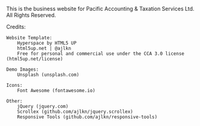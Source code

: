 This is the business website for Pacific Accounting & Taxation Services Ltd. All Rights Reserved. 

Credits:
	
	Website Template: 
		Hyperspace by HTML5 UP
		html5up.net | @ajlkn
		Free for personal and commercial use under the CCA 3.0 license (html5up.net/license)
		
	Demo Images:
		Unsplash (unsplash.com)

	Icons:
		Font Awesome (fontawesome.io)

	Other:
		jQuery (jquery.com)
		Scrollex (github.com/ajlkn/jquery.scrollex)
		Responsive Tools (github.com/ajlkn/responsive-tools)
